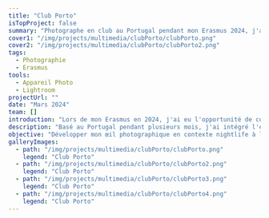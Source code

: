 ```yaml
---
title: "Club Porto"
isTopProject: false
summary: "Photographe en club au Portugal pendant mon Erasmus 2024, j'ai collaboré avec Ricardo Baptista pour couvrir les soirées les plus emblématiques de la scène locale."
cover1: "/img/projects/multimedia/clubPorto/clubPorto.png"
cover2: "/img/projects/multimedia/clubPorto/clubPorto2.png"
tags:
  - Photographie
  - Erasmus
tools:
  - Appareil Photo
  - Lightroom
projectUrl: ""
date: "Mars 2024"
team: []
introduction: "Lors de mon Erasmus en 2024, j'ai eu l'opportunité de collaborer avec le photographe portugais Ricardo Baptista en tant que photographe de soirées en club."
description: "Basé au Portugal pendant plusieurs mois, j'ai intégré l'équipe de Ricardo Baptista, photographe renommé pour son travail en nightlife. Mon rôle consistait à capturer l'énergie brute des soirées en club : lumières, émotions, ambiance... Cette expérience m'a permis de renforcer mes compétences en photographie événementielle dans des conditions de lumière complexe et de m'immerger dans une culture musicale et festive différente, tout en évoluant dans un environnement professionnel à l'étranger."
objective: "Développer mon œil photographique en contexte nightlife à l'international et apprendre à m'adapter rapidement aux ambiances et besoins des clients dans un environnement de travail rapide et exigeant."
galleryImages:
  - path: "/img/projects/multimedia/clubPorto/clubPorto.png"
    legend: "Club Porto"
  - path: "/img/projects/multimedia/clubPorto/clubPorto2.png"
    legend: "Club Porto"
  - path: "/img/projects/multimedia/clubPorto/clubPorto3.png"
    legend: "Club Porto"
  - path: "/img/projects/multimedia/clubPorto/clubPorto4.png"
    legend: "Club Porto"
---
```

